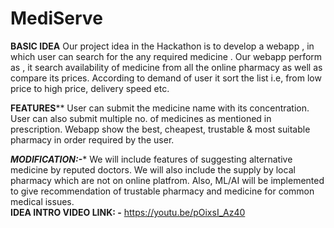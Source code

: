 # MediServe
**********BASIC IDEA**********
Our project idea in the Hackathon is to develop a webapp , in which user can search for the any required medicine . Our webapp perform as , it search availability of medicine from all the online pharmacy as well as compare its prices. According to demand of user it sort the list i.e, from low price to high price, delivery speed etc.  

**********FEATURES************
User can submit the medicine name with its concentration. User can also submit multiple no. of medicines as mentioned in prescription. Webapp show the best, cheapest, trustable &amp; most suitable pharmacy in order required by the user.  

*********MODIFICATION:-**********
We will include features of suggesting alternative medicine by reputed doctors. We will also include the supply by local pharmacy which are not on online platfrom. Also, ML/AI will be implemented to give recommendation of trustable pharmacy and medicine for common medical issues.  
********IDEA INTRO VIDEO LINK: -********
https://youtu.be/pOixsI_Az40
